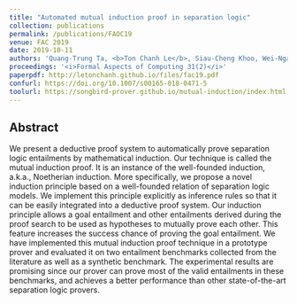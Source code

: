 ```yaml
---
title: "Automated mutual induction proof in separation logic"
collection: publications
permalink: /publications/FAOC19
venue: FAC 2019
date: 2019-10-11
authors: 'Quang-Trung Ta, <b>Ton Chanh Le</b>, Siau-Cheng Khoo, Wei-Ngan Chin'
proceedings: '<i>Formal Aspects of Computing 31(2)</i>'
paperpdf: http://letonchanh.github.io/files/fac19.pdf
confurl: https://doi.org/10.1007/s00165-018-0471-5
toolurl: https://songbird-prover.github.io/mutual-induction/index.html
---
```


## Abstract
We present a deductive proof system to automatically prove separation logic entailments by mathematical induction. Our technique is called the mutual induction proof. It is an instance of the well-founded induction, a.k.a., Noetherian induction. More specifically, we propose a novel induction principle based on a well-founded relation of separation logic models. We implement this principle explicitly as inference rules so that it can be easily integrated into a deductive proof system. Our induction principle allows a goal entailment and other entailments derived during the proof search to be used as hypotheses to mutually prove each other. This feature increases the success chance of proving the goal entailment. We have implemented this mutual induction proof technique in a prototype prover and evaluated it on two entailment benchmarks collected from the literature as well as a synthetic benchmark. The experimental results are promising since our prover can prove most of the valid entailments in these benchmarks, and achieves a better performance than other state-of-the-art separation logic provers.
